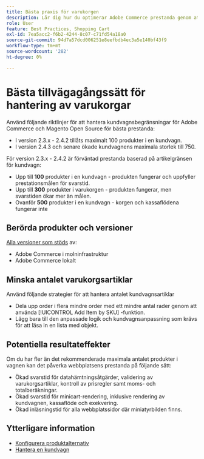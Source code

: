```yaml
---
title: Bästa praxis för varukorgen
description: Lär dig hur du optimerar Adobe Commerce prestanda genom att begränsa antalet produkter i en kundvagn.
role: User
feature: Best Practices, Shopping Cart
exl-id: 7ea5acc2-f6b2-4244-8c07-c71fd54a18a0
source-git-commit: 94d7a57dcd006251e8eefbdb4ec3a5e140bf43f9
workflow-type: tm+mt
source-wordcount: '282'
ht-degree: 0%

---
```


# Bästa tillvägagångssätt för hantering av varukorgar

Använd följande riktlinjer för att hantera kundvagnsbegränsningar för Adobe Commerce och Magento Open Source för bästa prestanda:

- I version 2.3.x - 2.4.2 tillåts maximalt 100 produkter i en kundvagn.
- I version 2.4.3 och senare ökade kundvagnens maximala storlek till 750.


För version 2.3.x - 2.4.2 är förväntad prestanda baserad på artikelgränsen för kundvagn:

- Upp till **100** produkter i en kundvagn - produkten fungerar och uppfyller prestationsmålen för svarstid.
- Upp till **300** produkter i varukorgen - produkten fungerar, men svarstiden ökar mer än målen.
- Ovanför **500** produkter i en kundvagn - korgen och kassaflödena fungerar inte

## Berörda produkter och versioner

[Alla versioner som stöds](../../../release/versions.md) av:

- Adobe Commerce i molninfrastruktur
- Adobe Commerce lokalt

## Minska antalet varukorgsartiklar

Använd följande strategier för att hantera antalet kundvagnsartiklar

- Dela upp order i flera mindre order med ett mindre antal rader genom att använda [!UICONTROL Add Item by SKU] -funktion.
- Lägg bara till den anpassade logik och kundvagnsanpassning som krävs för att läsa in en lista med objekt.

## Potentiella resultateffekter

Om du har fler än det rekommenderade maximala antalet produkter i vagnen kan det påverka webbplatsens prestanda på följande sätt:

- Ökad svarstid för datahämtningsåtgärder, validering av varukorgsartiklar, kontroll av prisregler samt moms- och totalberäkningar.
- Ökad svarstid för minicart-rendering, inklusive rendering av kundvagnen, kassaflöde och exekvering.
- Ökad inläsningstid för alla webbplatssidor där miniatyrbilden finns.

## Ytterligare information

- [Konfigurera produktalternativ](https://experienceleague.adobe.com/docs/commerce-admin/inventory/configuration/product-options.html)
- [Hantera en kundvagn](https://experienceleague.adobe.com/docs/commerce-admin/stores-sales/point-of-purchase/assist/shopping-assisted-cart-manage.html)
